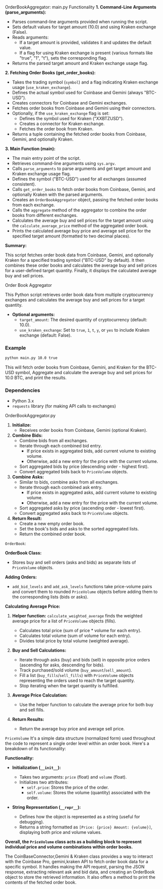 OrderBookAggregator:
main.py
Functionality
**1. Command-Line Arguments (parse_arguments):**

- Parses command-line arguments provided when running the script.
- Sets default values for target amount (10.0) and using Kraken exchange (False).
- Reads arguments:
  - If a target amount is provided, validates it and updates the default value.
  - If a flag for using Kraken exchange is present (various formats like "true", "1", "t"), sets the corresponding flag.
- Returns the parsed target amount and Kraken exchange usage flag.

**2. Fetching Order Books (get_order_books):**

- Takes the trading symbol (`symbol`) and a flag indicating Kraken exchange usage (`use_kraken_exchange`).
- Defines the actual symbol used for Coinbase and Gemini (always "BTC-USD").
- Creates connectors for Coinbase and Gemini exchanges.
- Fetches order books from Coinbase and Gemini using their connectors.
- Optionally, if the `use_kraken_exchange` flag is set:
  - Defines the symbol used for Kraken ("XXBTZUSD").
  - Creates a connector for Kraken exchange.
  - Fetches the order book from Kraken.
- Returns a tuple containing the fetched order books from Coinbase, Gemini, and optionally Kraken.

**3. Main Function (main):**

- The main entry point of the script.
- Retrieves command-line arguments using `sys.argv`.
- Calls `parse_arguments` to parse arguments and get target amount and Kraken exchange usage flag.
- Defines the symbol ("BTC-USD") used for all exchanges (assumed consistent).
- Calls `get_order_books` to fetch order books from Coinbase, Gemini, and optionally Kraken with the parsed arguments.
- Creates an `OrderBookAggregator` object, passing the fetched order books from each exchange.
- Calls the `aggregate` method of the aggregator to combine the order books from different exchanges.
- Calculates the average buy and sell prices for the target amount using the `calculate_average_price` method of the aggregated order book.
- Prints the calculated average buy price and average sell price for the specified target amount (formatted to two decimal places).

**Summary:**

This script fetches order book data from Coinbase, Gemini, and optionally Kraken for a specified trading symbol ("BTC-USD" by default). It then combines these order books and calculates the average buy and sell prices for a user-defined target quantity. Finally, it displays the calculated average buy and sell prices.

Order Book Aggregator

This Python script retrieves order book data from multiple cryptocurrency exchanges and calculates the average buy and sell prices for a target quantity.

- **Optional arguments:**
  - `target_amount`: The desired quantity of cryptocurrency (default: 10.0).
  - `use_kraken_exchange`: Set to `true`, `1`, `t`, `y`, or `yes` to include Kraken exchange (default: False).

### Example

```bash
python main.py 10.0 true
```

This will fetch order books from Coinbase, Gemini, and Kraken for the BTC-USD symbol, Aggregate and calculate the average buy and sell prices for 10.0 BTC, and print the results.

### Dependencies

- Python 3.x
- `requests` library (for making API calls to exchanges)

OrderBookAggregator.py

1. **Initialize:**
   - Receives order books from Coinbase, Gemini (optional Kraken).
2. **Combine Bids:**
   - Combine bids from all exchanges.
   - Iterate through each combined bid entry.
     - If price exists in aggregated bids, add current volume to existing volume.
     - Otherwise, add a new entry for the price with the current volume.
   - Sort aggregated bids by price (descending order - highest first).
   - Convert aggregated bids back to `PriceVolume` objects.
3. **Combine Asks:**
   - Similar to bids, combine asks from all exchanges.
   - Iterate through each combined ask entry.
     - If price exists in aggregated asks, add current volume to existing volume.
     - Otherwise, add a new entry for the price with the current volume.
   - Sort aggregated asks by price (ascending order - lowest first).
   - Convert aggregated asks back to `PriceVolume` objects.
4. **Return Result:**
   - Create a new empty order book.
   - Set the book's bids and asks to the sorted aggregated lists.
   - Return the combined order book.

`OrderBook`:

**OrderBook Class:**

- Stores buy and sell orders (asks and bids) as separate lists of `PriceVolume` objects.

**Adding Orders:**

- `add_bid_levels` and `add_ask_levels` functions take price-volume pairs and convert them to rounded `PriceVolume` objects before adding them to the corresponding lists (bids or asks).

**Calculating Average Price:**

1. **Helper function:** `calculate_weighted_average` finds the weighted average price for a list of `PriceVolume` objects (fills).

   - Calculates total price (sum of price \* volume for each entry).
   - Calculates total volume (sum of volume for each entry).
   - Divides total price by total volume (weighted average).

2. **Buy and Sell Calculations:**

   - Iterate through asks (buy) and bids (sell) in opposite price orders (ascending for asks, descending for bids).
   - Track purchased/sold volume (`buy_amount`/`sell_amount`).
   - Fill a list (`buy_fills`/`sell_fills`) with `PriceVolume` objects representing the orders used to reach the target quantity.
   - Stop iterating when the target quantity is fulfilled.

3. **Average Price Calculation:**

   - Use the helper function to calculate the average price for both buy and sell fills.

4. **Return Results:**
   - Return the average buy price and average sell price.

`PriceVolume`
It's a simple data structure (normalized form) used throughout the code to represent a single order level within an order book. Here's a breakdown of its functionality:

**Functionality:**

- **Initialization (`__init__`):**

  - Takes two arguments: `price` (float) and `volume` (float).
  - Initializes two attributes:
    - `self.price`: Stores the price of the order.
    - `self.volume`: Stores the volume (quantity) associated with the order.

- **String Representation (`__repr__`):**
  - Defines how the object is represented as a string (useful for debugging).
  - Returns a string formatted as `[Price: {price} Amount: {volume}]`, displaying both price and volume values.

**Overall, the `PriceVolume` class acts as a building block to represent individual price and volume combinations within order books.**

The CoinBaseConnector,Gemini & Kraken class provides a way to interact
with the Coinbase Pro, gemini,kraken API to fetch order book data for a specific symbol.
It handles making the API request, parsing the JSON response, extracting relevant ask and bid data,
and creating an OrderBook object to store the retrieved information.
It also offers a method to print the contents of the fetched order book.

